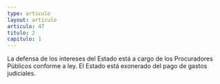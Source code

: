 ```yaml
---
type: articulo
layout: articulo
articulo: 47
titulo: 2
capitulo: 1
---
```

La defensa de los intereses del Estado está a cargo de los Procuradores Públicos conforme a ley. El Estado está exonerado del pago de gastos judiciales.